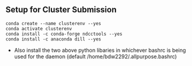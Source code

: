 ## Setup for Cluster Submission

```
conda create --name clusterenv --yes
conda activate clusterenv
conda install -c conda-forge ndcctools --yes
conda install -c anaconda dill --yes
```
* Also install the two above python libaries in whichever bashrc is being used for the daemon (default /home/bdw2292/.allpurpose.bashrc)

